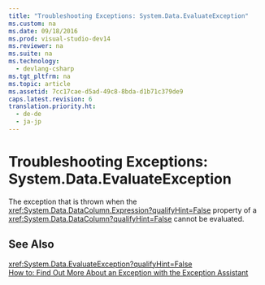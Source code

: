 ```yaml
---
title: "Troubleshooting Exceptions: System.Data.EvaluateException"
ms.custom: na
ms.date: 09/18/2016
ms.prod: visual-studio-dev14
ms.reviewer: na
ms.suite: na
ms.technology: 
  - devlang-csharp
ms.tgt_pltfrm: na
ms.topic: article
ms.assetid: 7cc17cae-d5ad-49c8-8bda-d1b71c379de9
caps.latest.revision: 6
translation.priority.ht: 
  - de-de
  - ja-jp
---
```

# Troubleshooting Exceptions: System.Data.EvaluateException
The exception that is thrown when the <xref:System.Data.DataColumn.Expression?qualifyHint=False> property of a <xref:System.Data.DataColumn?qualifyHint=False> cannot be evaluated.  
  
## See Also  
 <xref:System.Data.EvaluateException?qualifyHint=False>   
 [How to: Find Out More About an Exception with the Exception Assistant](../Topic/How%20to:%20Use%20the%20Exception%20Assistant.md)